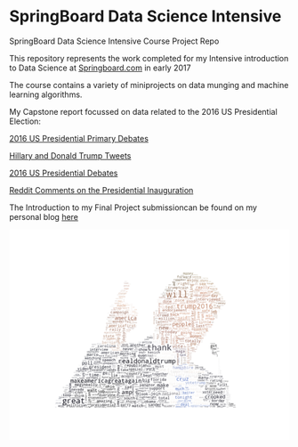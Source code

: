 # SpringBoard Data Science Intensive
SpringBoard Data Science Intensive Course Project Repo

This repository represents the work completed for my Intensive introduction to Data Science at [Springboard.com](https://www.springboard.com) in early 2017

The course contains a variety of miniprojects on data munging and machine learning algorithms.

My Capstone report focussed on data related to the 2016 US Presidential Election:

[2016 US Presidential Primary Debates](https://www.kaggle.com/kinguistics/2016-us-presidential-primary-debates)

[Hillary and Donald Trump Tweets](https://www.kaggle.com/benhamner/clinton-trump-tweets)

[2016 US Presidential Debates](https://www.kaggle.com/mrisdal/2016-us-presidential-debates)

[Reddit Comments on the Presidential Inauguration](https://www.kaggle.com/amalinow/reddit-comments-on-presidential-inauguration)

The Introduction to my Final Project submissioncan be found on my personal blog [here](https://www.patrickmockridge.com/2017/06/02/springboard-data-science-intensive-introduction/)

![Donald Trump Twitter WordCloud normalised for popularity](https://github.com/PatrickMockridge/SpringBoard-Data-Science-Intensive/blob/master/Capstone%20Project/Final%20Project/data/trump-colored-masked-twitter-wordcloud.png?raw=true)
